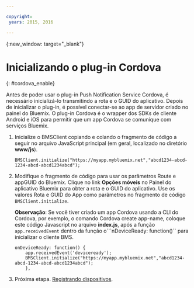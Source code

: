 ```yaml
---

copyright:
 years: 2015, 2016

---
```


{:new_window: target="_blank"}

# Inicializando o plug-in Cordova
{: #cordova_enable}

Antes de poder usar o plug-in Push
Notification
Service Cordova, é necessário inicializá-lo transmitindo a rota e o
GUID do aplicativo. Depois de inicializar o plug-in, é possível conectar-se ao app de
servidor criado no painel do Bluemix. O plug-in Cordova é o wrapper dos SDKs de cliente
Android e iOS para permitir que um app Cordova se comunique com serviços Bluemix. 

1. Inicialize o BMSClient copiando e colando o fragmento de código a seguir no
arquivo JavaScript principal (em geral, localizado no diretório **www/js**).

	```
	BMSClient.initialize("https://myapp.mybluemix.net","abcd1234-abcd-1234-abcd-abcd1234abcd");
	```
1. Modifique o fragmento de código para usar os parâmetros Route e appGUID do
Bluemix. Clique no link **Opções móveis** no Painel do aplicativo
Bluemix para obter a rota e o GUID do aplicativo. Use os valores Rota e GUID do App como
parâmetros no fragmento de código ```BMSClient.initialize```.


	**Observação**: Se você tiver criado um app Cordova usando a
CLI do Cordova, por exemplo, o comando Cordova create app-name, coloque este código
Javascript no arquivo **index.js**, após a função
```app.receivedEvent``` dentro da função o```nDeviceReady:
function()`` para inicializar o cliente BMS.

	```
	onDeviceReady: function() {
	    app.receivedEvent('deviceready');
	    BMSClient.initialize("https://myapp.mybluemix.net","abcd1234-abcd-1234-abcd-abcd1234abcd");
	    },
	```
1. Próxima etapa. [Registrando
dispositivos](t_cordova_register.html).
